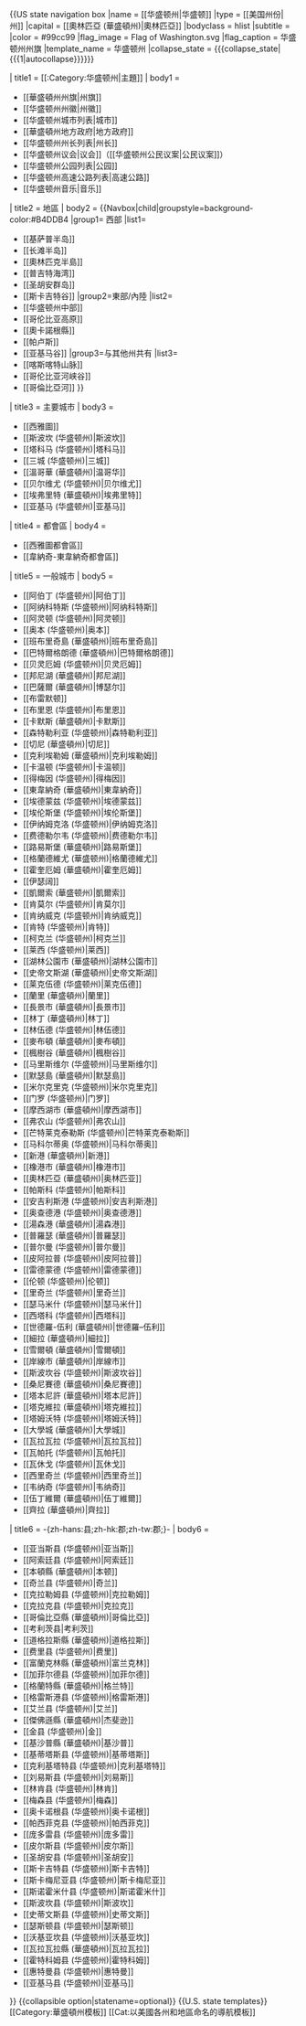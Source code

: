 {{US state navigation box
|name      = [[华盛顿州|华盛顿]]
|type      = [[美国州份|州]]
|capital   = [[奧林匹亞 (華盛頓州)|奧林匹亞]]
|bodyclass = hlist
|subtitle  = 
|color = #99cc99
|flag_image     = Flag of Washington.svg
|flag_caption   = 华盛顿州州旗
|template_name  = 华盛顿州
|collapse_state = {{{collapse_state|{{{1<includeonly>|autocollapse</includeonly>}}}}}}

| title1 = [[:Category:华盛顿州|主題]]
| body1 = 
* [[華盛頓州州旗|州旗]]
* [[华盛顿州州徽|州徽]]
* [[华盛顿州城市列表|城市]]
* [[華盛頓州地方政府|地方政府]]
* [[华盛顿州州长列表|州长]]
* [[华盛顿州议会|议会]]（[[华盛顿州公民议案|公民议案]]）
* [[华盛顿州公园列表|公园]]
* [[华盛顿州高速公路列表|高速公路]]
* [[华盛顿州音乐|音乐]]

| title2 = 地區
| body2 = 
    {{Navbox|child|groupstyle=background-color:#B4DDB4
   |group1= 西部
   |list1=
* [[基萨普半岛]]
* [[长滩半岛]]
* [[奧林匹克半島]]
* [[普吉特海湾]]
* [[圣胡安群岛]]
* [[斯卡吉特谷]]
    |group2=東部/內陸
    |list2=
* [[华盛顿州中部]]
* [[哥伦比亚高原]]
* [[奧卡諾根縣]]
* [[帕卢斯]]
* [[亚基马谷]]
    |group3=与其他州共有
    |list3=
* [[喀斯喀特山脉]]
* [[哥伦比亚河峡谷]]
* [[哥倫比亞河]]
}}

| title3 = 主要城市
| body3 = 
* [[西雅圖]]
* [[斯波坎 (华盛顿州)|斯波坎]]
* [[塔科马 (华盛顿州)|塔科马]]
* [[三城 (华盛顿州)|三城]]
* [[溫哥華 (華盛頓州)|温哥华]]
* [[贝尔维尤 (华盛顿州)|贝尔维尤]]
* [[埃弗里特 (華盛頓州)|埃弗里特]]
* [[亚基马 (华盛顿州)|亚基马]]

| title4 = 都會區
| body4 = 

* [[西雅圖都會區]]
* [[韋納奇-東韋納奇都會區]]

| title5 = 一般城市
| body5 = 

* [[阿伯丁 (华盛顿州)|阿伯丁]]
* [[阿纳科特斯 (华盛顿州)|阿纳科特斯]]
* [[阿灵顿 (华盛顿州)|阿灵顿]]
* [[奥本 (华盛顿州)|奥本]]
* [[班布里奇島 (華盛頓州)|班布里奇島]] 
* [[巴特爾格朗德 (華盛頓州)|巴特爾格朗德]]
* [[贝灵厄姆 (华盛顿州)|贝灵厄姆]]
* [[邦尼湖 (華盛頓州)|邦尼湖]]
* [[巴薩爾 (華盛頓州)|博瑟尔]]
* [[布雷默顿]]
* [[布里恩 (华盛顿州)|布里恩]]
* [[卡默斯 (華盛頓州)|卡默斯]]
* [[森特勒利亚 (华盛顿州)|森特勒利亚]]
* [[切尼 (華盛頓州)|切尼]]
* [[克利埃勒姆 (華盛頓州)|克利埃勒姆]]
* [[卡温顿 (华盛顿州)|卡温顿]]
* [[得梅因 (华盛顿州)|得梅因]] 
* [[東韋納奇 (華盛頓州)|東韋納奇]]
* [[埃德蒙兹 (华盛顿州)|埃德蒙兹]]
* [[埃伦斯堡 (华盛顿州)|埃伦斯堡]]
* [[伊纳姆克洛 (华盛顿州)|伊纳姆克洛]]
* [[费德勒尔韦 (华盛顿州)|费德勒尔韦]]
* [[路易斯堡 (華盛頓州)|路易斯堡]]
* [[格蘭德維尤 (華盛顿州)|格蘭德維尤]]
* [[霍奎厄姆 (華盛頓州)|霍奎厄姆]]
* [[伊瑟阔]]
* [[凱爾索 (華盛顿州)|凱爾索]]
* [[肯莫尔 (华盛顿州)|肯莫尔]]
* [[肯纳威克 (华盛顿州)|肯纳威克]] 
* [[肯特 (华盛顿州)|肯特]] 
* [[柯克兰 (华盛顿州)|柯克兰]]
* [[莱西 (华盛顿州)|莱西]]
* [[湖林公園市 (華盛頓州)|湖林公園市]]
* [[史帝文斯湖 (華盛頓州)|史帝文斯湖]]
* [[莱克伍德 (华盛顿州)|莱克伍德]]
* [[蘭里 (華盛頓州)|蘭里]]
* [[長景市 (華盛頓州)|長景市]]
* [[林丁 (華盛頓州)|林丁]]
* [[林伍德 (华盛顿州)|林伍德]]
* [[麥布頓 (華盛頓州)|麥布頓]]
* [[楓樹谷 (華盛頓州)|楓樹谷]]
* [[马里斯维尔 (华盛顿州)|马里斯维尔]]
* [[默瑟島 (華盛頓州)|默瑟島]]
* [[米尔克里克 (华盛顿州)|米尔克里克]]
* [[门罗 (华盛顿州)|门罗]]
* [[摩西湖市 (華盛頓州)|摩西湖市]]
* [[弗农山 (华盛顿州)|弗农山]]
* [[芒特莱克泰勒斯 (华盛顿州)|芒特莱克泰勒斯]]
* [[马科尔蒂奥 (华盛顿州)|马科尔蒂奥]]
* [[新港 (華盛頓州)|新港]] 
* [[橡港市 (華盛頓州)|橡港市]]
* [[奧林匹亞 (華盛頓州)|奥林匹亚]]
* [[帕斯科 (华盛顿州)|帕斯科]]
* [[安吉利斯港 (华盛顿州)|安吉利斯港]]
* [[奥查德港 (华盛顿州)|奥查德港]]
* [[湯森港 (華盛頓州)|湯森港]]
* [[普羅瑟 (華盛頓州)|普羅瑟]]
* [[普尔曼 (华盛顿州)|普尔曼]]
* [[皮阿拉普 (华盛顿州)|皮阿拉普]]
* [[雷德蒙德 (华盛顿州)|雷德蒙德]]
* [[伦顿 (华盛顿州)|伦顿]]
* [[里奇兰 (华盛顿州)|里奇兰]]
* [[瑟马米什 (华盛顿州)|瑟马米什]]
* [[西塔科 (华盛顿州)|西塔科]]
* [[世德羅-伍利 (華盛頓州)|世德羅–伍利]]
* [[細拉 (華盛頓州)|細拉]]
* [[雪爾頓 (華盛頓州)|雪爾頓]]
* [[岸線市 (華盛頓州)|岸線市]]
* [[斯波坎谷 (华盛顿州)|斯波坎谷]]
* [[桑尼賽德 (華盛頓州)|桑尼賽德]]
* [[塔本尼許 (華盛頓州)|塔本尼許]]
* [[塔克維拉 (華盛頓州)|塔克維拉]]
* [[塔姆沃特 (华盛顿州)|塔姆沃特]]
* [[大學城 (華盛頓州)|大學城]]
* [[瓦拉瓦拉 (华盛顿州)|瓦拉瓦拉]]
* [[瓦帕托 (华盛顿州)|瓦帕托]]
* [[瓦休戈 (华盛顿州)|瓦休戈]]
* [[西里奇兰 (华盛顿州)|西里奇兰]]
* [[韦纳奇 (华盛顿州)|韦纳奇]]
* [[伍丁維爾 (華盛頓州)|伍丁維爾]]
* [[齊拉 (華盛頓州)|齊拉]] 

| title6 = -{zh-hans:县;zh-hk:郡;zh-tw:郡;}-
| body6 = 
* [[亚当斯县 (华盛顿州)|亚当斯]]
* [[阿索廷县 (华盛顿州)|阿索廷]]
* [[本頓縣 (華盛頓州)|本顿]]
* [[奇兰县 (华盛顿州)|奇兰]]
* [[克拉勒姆县 (华盛顿州)|克拉勒姆]]
* [[克拉克县 (华盛顿州)|克拉克]]
* [[哥倫比亞縣 (華盛頓州)|哥倫比亞]]
* [[考利茨县|考利茨]]
* [[道格拉斯縣 (華盛頓州)|道格拉斯]]
* [[费里县 (华盛顿州)|费里]]
* [[富蘭克林縣 (華盛頓州)|富兰克林]]
* [[加菲尔德县 (华盛顿州)|加菲尔德]]
* [[格蘭特縣 (華盛頓州)|格兰特]]
* [[格雷斯港县 (华盛顿州)|格雷斯港]]
* [[艾兰县 (华盛顿州)|艾兰]]
* [[傑佛遜縣 (華盛頓州)|杰斐逊]]
* [[金县 (华盛顿州)|金]]
* [[基沙普縣 (華盛頓州)|基沙普]]
* [[基蒂塔斯县 (华盛顿州)|基蒂塔斯]]
* [[克利基塔特县 (华盛顿州)|克利基塔特]]
* [[刘易斯县 (华盛顿州)|刘易斯]]
* [[林肯县 (华盛顿州)|林肯]]
* [[梅森县 (华盛顿州)|梅森]]
* [[奥卡诺根县 (华盛顿州)|奥卡诺根]]
* [[帕西菲克县 (华盛顿州)|帕西菲克]]
* [[庞多雷县 (华盛顿州)|庞多雷]]
* [[皮尔斯县 (华盛顿州)|皮尔斯]]
* [[圣胡安县 (华盛顿州)|圣胡安]]
* [[斯卡吉特县 (华盛顿州)|斯卡吉特]]
* [[斯卡梅尼亚县 (华盛顿州)|斯卡梅尼亚]]
* [[斯诺霍米什县 (华盛顿州)|斯诺霍米什]]
* [[斯波坎县 (华盛顿州)|斯波坎]]
* [[史蒂文斯县 (华盛顿州)|史蒂文斯]]
* [[瑟斯顿县 (华盛顿州)|瑟斯顿]]
* [[沃基亚坎县 (华盛顿州)|沃基亚坎]]
* [[瓦拉瓦拉縣 (華盛頓州)|瓦拉瓦拉]]
* [[霍特科姆县 (华盛顿州)|霍特科姆]]
* [[惠特曼县 (华盛顿州)|惠特曼]]
* [[亚基马县 (华盛顿州)|亚基马]]

}}<noinclude>
{{collapsible option|statename=optional}}
{{U.S. state templates}}
[[Category:華盛頓州模板]]
[[Cat:以美國各州和地區命名的導航模板]]
</noinclude>